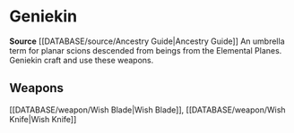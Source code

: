 ﻿---
id: '340'
name: Geniekin
rarity: Common
source: '[[DATABASE/source/Ancestry Guide|Ancestry Guide]]'
trait:
- Geniekin
type: Trait

---
# Geniekin

**Source** [[DATABASE/source/Ancestry Guide|Ancestry Guide]] 
An umbrella term for planar scions descended from beings from the Elemental Planes. Geniekin craft and use these weapons.

## Weapons

[[DATABASE/weapon/Wish Blade|Wish Blade]], [[DATABASE/weapon/Wish Knife|Wish Knife]]
